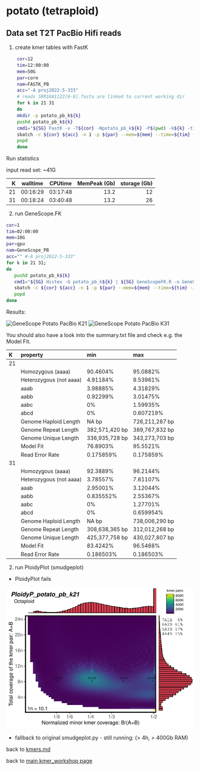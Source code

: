 
# potato (tetraploid)

## Data set T2T PacBio Hifi reads

1. create kmer tables with FastK  

```bash 
    cor=12
    tim=12:00:00 
    mem=50G
    par=core
    nam=FASTK_PB
    acc="-A proj2022-5-333"
    # reads SRR1681122[6-8].fasta are linked to current working dir 
    for k in 21 31
    do 
    mkdir -p potato_pb_k${k}
    pushd potato_pb_k${k}
    cmd1="${SG} FastK -v -T${cor} -Npotato_pb_k${k} -P$(pwd) -k${k} -t1 ../SRR1681122[6-8].fasta"
    sbatch -c ${cor} ${acc} -n 1 -p ${par} --mem=${mem} --time=${tim} -J ${nam}_k${k} --wrap="echo \"${cmd1}\" && ${cmd1}"
    popd
    done
```

Run statistics

input read set: ~41G

|  K  |  walltime  | CPUtime | MemPeak (Gb) | storage (Gb)  |
|----:|:----------:|:-----------:|------------:|--------------:|
|  21 |   00:16:29 | 03:17:48    |     13.2    |      12       |
|  31 |   00:18:24 | 03:40:48    |     13.2    |      26       |

2. run GeneScope.FK 

```bash 
cor=1
tim=02:00:00 
mem=10G
par=gpu
nam=GeneScope_PB
acc="" #-A proj2022-5-333"
for k in 21 31;  
do           
   pushd potato_pb_k${k}
   cmd1="${SG} Histex -G potato_pb_k${k} | ${SG} GeneScopeFK.R -o GeneS_potato_pb_k${k} -p 4 -k ${k}"
   sbatch -c ${cor} ${acc} -n 1 -p ${par} --mem=${mem} --time=${tim} -J ${nam}_k${k} --wrap="echo \"${cmd1}\" && ${cmd1}"
   popd
done 
```

Results:

<img src="../examples/potato/pb/GeneS_potato_pb_k21/linear_plot.png" alt="GeneScope Potato PacBio K21" width="300"/>  <img src="../examples/potato/pb/GeneS_potato_pb_k31/linear_plot.png" alt="GeneScope Potato PacBio K31" width="300"/>

You should also have a look into the summary.txt file and check e.g. the Model Fit.

|K|property|min|max|
|:------|:-------|:----------|:-----------|
|21||||
||Homozygous (aaaa)         |    90.4604%        |  95.0882%        |  
||Heterozygous (not aaaa)   |    4.91184%        |  9.53961%        |  
||aaab                      |    3.98885%        |  4.31829%        |  
||aabb                      |    0.92299%        |  3.01475%        |  
||aabc                      |    0%              |  1.59935%        |  
||abcd                      |    0%              |  0.607219%       |  
||Genome Haploid Length     |    NA bp           |  726,211,287 bp  |  
||Genome Repeat Length      |    382,571,420 bp  |  389,767,832 bp  |  
||Genome Unique Length      |    336,935,728 bp  |  343,273,703 bp  |  
||Model Fit                 |    76.8903%        |  95.5521%        |  
||Read Error Rate           |    0.175859%       |  0.175859%       |  
|31||||
||Homozygous (aaaa)         |    92.3889%        |  96.2144%        |  
||Heterozygous (not aaaa)   |    3.78557%        |  7.61107%        |  
||aaab                      |    2.95001%        |  3.12044%        |  
||aabb                      |    0.835552%       |  2.55367%        |  
||aabc                      |    0%              |  1.27701%        |  
||abcd                      |    0%              |  0.659954%       |  
||Genome Haploid Length     |    NA bp           |  738,006,290 bp  |  
||Genome Repeat Length      |    308,638,365 bp  |  312,012,268 bp  |  
||Genome Unique Length      |    425,377,758 bp  |  430,027,807 bp  |  
||Model Fit                 |    83.4242%        |  96.5468%        |  
||Read Error Rate           |    0.186503%       |  0.186503%       |  


2. run PloidyPlot (smudgeplot)

* PloidyPlot fails 

<img src="../examples/potato/pb/PloidyP_potato_pb_k21.fi.pdf" alt="PloidyPlot Potato PacBio K21" width="600"/>

* fallback to original smudgeplot.py - still running: (> 4h, > 400Gb RAM)

back to [kmers.md](kmers.md)

back to [main kmer_workshop page](https://github.com/NBISweden/workshop-kmer-analysis)